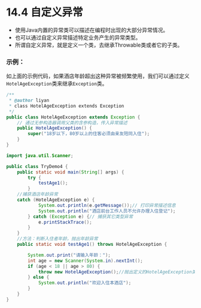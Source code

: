 # 14.4 自定义异常

- 使用Java内置的异常类可以描述在编程时出现的大部分异常情况。
- 也可以通过自定义异常描述特定业务产生的异常类型。
- 所谓自定义异常，就是定义一个类，去继承Throwable类或者它的子类。



### 示例：

如上面的示例代码，如果酒店年龄超出这种异常被频繁使用，我们可以通过定义`HotelAgeException`类来继承`Exception`类。

```java
/**
 * @author liyan
 * class HotelAgeException extends Exception
 */
public class HotelAgeException extends Exception {
	// 通过无参构造器调用父类的含参构造，传入异常描述
	public HotelAgeException() {
		super("18岁以下，80岁以上的住客必须由亲友陪同入住");
	}
}
```

```java
import java.util.Scanner;

public class TryDemo4 {
	public static void main(String[] args) {
		try {
			testAge1();
		} 
    //捕获酒店年龄异常
    catch (HotelAgeException e) {
			System.out.println(e.getMessage());// 打印异常描述信息
			System.out.println("酒店前台工作人员不允许办理入住登记");
		} catch (Exception e) {// 捕获其它类型异常
			e.printStackTrace();
		}
	}
	//方法：判断入住者年龄，抛出年龄异常
	public static void testAge1() throws HotelAgeException {

		System.out.print("请输入年龄：");
		int age = new Scanner(System.in).nextInt();
		if (age < 18 || age > 80) {
			throw new HotelAgeException();//抛出定义的HotelAgeException类型异常
		} else {
			System.out.println("欢迎入住本酒店");
		}
	}
}
```

